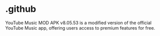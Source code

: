 # .github
YouTube Music MOD APK v8.05.53 is a modified version of the official YouTube Music app, offering users access to premium features for free.
